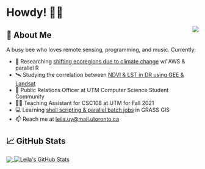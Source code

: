<!---
<img align="right" width="200" src="https://media.giphy.com/media/13i9ZtOyDp7UK4/giphy.gif">
-->
# Howdy! 👋🤠

<a>
    <img align="right" src="https://spotify-recently-played-readme.vercel.app/api?user=yoomes-bond&width=300&count=4" />
</a>

## 🌻 About Me
A busy bee who loves remote sensing, programming, and music. Currently:
- 🍑 Researching [shifting ecoregions due to climate change](https://github.com/UTMSustAg) w/ AWS & parallel R
- 🛰️ Studying the correlation between [NDVI & LST in DR using GEE & Landsat](https://github.com/Leila-U/GEE)
- 📣 Public Relations Officer at UTM Computer Science Student Community
- 👩‍💻 Teaching Assistant for CSC108 at UTM for Fall 2021
- 💻 Learning [shell scripting & parallel batch jobs](https://github.com/Leila-U/GRASS-bash) in GRASS GIS
- 📫 Reach me at leila.uy@mail.utoronto.ca

## 📈 GitHub Stats

<a href="https://github.com/Leila-U">
    <img align="center" src="https://github-readme-stats.vercel.app/api/top-langs/?username=Leila-U&langs_count=10&theme=vue&layout=compact" />
</a>

<a href="https://youtu.be/dQw4w9WgXcQ">
    <img align="center" src="https://github-readme-stats.vercel.app/api?username=Leila-U&show_icons=true&theme=vue&line_height=24" alt="Leila's GitHub Stats" />
</a>
